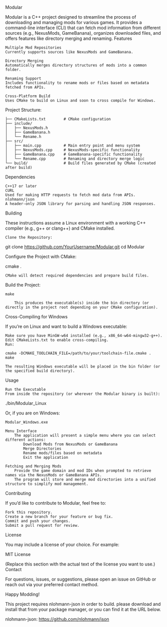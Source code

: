 Modular

Modular is a C++ project designed to streamline the process of downloading and managing mods for various games. It provides a command-line interface (CLI) that can fetch mod information from different sources (e.g., NexusMods, GameBanana), organizes downloaded files, and offers features like directory merging and renaming.
Features

    Multiple Mod Repositories
    Currently supports sources like NexusMods and GameBanana.

    Directory Merging
    Automatically merges directory structures of mods into a common folder.

    Renaming Support
    Includes functionality to rename mods or files based on metadata fetched from APIs.

    Cross-Platform Build
    Uses CMake to build on Linux and soon to cross compile for Windows.

Project Structure:

```Modular/
├── CMakeLists.txt        # CMake configuration
├── include/
│   ├── NexusMods.h
│   ├── GameBanana.h
│   └── Rename.h
├── src/
│   ├── main.cpp          # Main entry point and menu system
│   ├── NexusMods.cpp     # NexusMods-specific functionality
│   ├── GameBanana.cpp    # GameBanana-specific functionality
│   └── Rename.cpp        # Renaming and directory merge logic
└── build/                # Build files generated by CMake (created after build)
```

Dependencies

    C++17 or later
    CURL
    Used for making HTTP requests to fetch mod data from APIs.
    nlohmann/json
    A header-only JSON library for parsing and handling JSON responses.

Building

These instructions assume a Linux environment with a working C++ compiler (e.g., g++ or clang++) and CMake installed.

    Clone the Repository:

git clone https://github.com/YourUsername/Modular.git
cd Modular

Configure the Project with CMake:

cmake .

    CMake will detect required dependencies and prepare build files.

Build the Project:

    make

        This produces the executable(s) inside the bin directory (or directly in the project root depending on your CMake configuration).

Cross-Compiling for Windows

If you’re on Linux and want to build a Windows executable:

    Make sure you have MinGW-w64 installed (e.g., x86_64-w64-mingw32-g++).
    Edit CMakeLists.txt to enable cross-compiling.
    Run:

    cmake -DCMAKE_TOOLCHAIN_FILE=/path/to/your/toolchain-file.cmake .
    make

    The resulting Windows executable will be placed in the bin folder (or the specified build directory).

Usage

    Run the Executable
    From inside the repository (or wherever the Modular binary is built):

./bin/Modular_Linux

Or, if you are on Windows:

    Modular_Windows.exe

    Menu Interface
        The application will present a simple menu where you can select different actions:
            Download Mods from NexusMods or GameBanana
            Merge Directories
            Rename mods/files based on metadata
            Exit the application

    Fetching and Merging Mods
        Provide the game domain and mod IDs when prompted to retrieve names via the NexusMods or GameBanana APIs.
        The program will store and merge mod directories into a unified structure to simplify mod management.

Contributing

If you’d like to contribute to Modular, feel free to:

    Fork this repository.
    Create a new branch for your feature or bug fix.
    Commit and push your changes.
    Submit a pull request for review.

License

You may include a license of your choice. For example:

MIT License

(Replace this section with the actual text of the license you want to use.)
Contact

For questions, issues, or suggestions, please open an issue on GitHub or reach out via your preferred contact method.

Happy Modding!



This project requires nlohmann-json in order to build. please download and install that from your package manager, or you can find it at the URL below.

nlohmann-json: https://github.com/nlohmann/json

